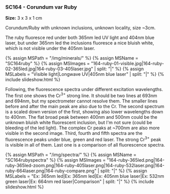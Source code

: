 
### <a name="SC164"></a> SC164 - Corundum var Ruby

**Size:** 3 x 3 x 1 cm  

Corundum/Ruby with unknown inclusions, unknown locality, size ~3cm.

The ruby
fluoresce red under both 365nm led UV light and 404nm blue laser, but under 365nm led the inclusions
fluoresce a nice bluish white, which is not visible under the 405nm laser.

{% assign MSPath = "/img/minerals/" %}
{% assign MSName = "SC164ruby" %}
{% assign MSImages = "164-ruby-01-visible.jpg|164-ruby-02-365led.jpg|164-ruby-03-405laser.jpg" | split: "|" %}
{% assign MSLabels = "Visible light|Longwave UV|405nm blue laser" | split: "|" %}
{% include slideshow.html %}

Following, the fluorescence spectra under different excitation wavelengths. The
first one shows the Cr<sup>3+</sup> strong line.  It should be two lines at
693nm and 694nm, but my spectrometer cannot resolve them. The smaller lines
before and after the main peak are also due to the Cr.  The second spectrum is
a scaled down version of the first, showing also lower wavelengths down to
400nm.  The flat broad peak between 400nm and 500nm could be the unknown bluish
white fluorescent inclusion, but I'm not sure (could be bleeding of the led
light).  The complex Cr peaks at ~700nm are also more visible in the second
image.  Third, fourth and fifth spectra are the fluorescence peaks under blue,
green and red laser. The strong Cr<sup>3+</sup> peak is visible in all of them.
Last one is a comparison of all fluorescence spectra.

{% assign MSPath = "/img/spectra/" %}
{% assign MSName = "SC164rubyspectra" %}
{% assign MSImages = "164-ruby-365led.png|164-ruby-365led-zoom.png|164-ruby-405laser.png|164-ruby-532laser.png|164-ruby-664laser.png|164-ruby-compare.png" | split: "|" %}
{% assign MSLabels = "Ex: 365nm led|Ex: 365nm led|Ex: 405nm blue laser|Ex: 532nm green laser|Ex: 664nm red laser|Comparison" | split: "|" %}
{% include slideshow.html %}

